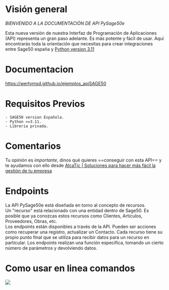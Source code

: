 
# Visión general

*BIENVENIDO A LA DOCUMENTACIÓN DE API PySage50e*

Esta nueva versión de nuestra Interfaz de Programación de Aplicaciones (API) representa un gran paso adelante. Es más potente y fácil de usar. Aquí encontrarás toda la orientación que necesitas para crear integraciones entre Sage50 españa y [Python version 3.11 ](https://www.python.org/downloads/release/python-3110/)  

# Documentacion

https://wertymsd.github.io/ejemplos_apiSAGE50

# Requisitos Previos
    - SAGE50 version Española.
    - Python >=3.11.
    - Libreria privada.


# Comentarios
Tu opinión es *importante*, dinos qué quieres ==conseguir con esta API== y te ayudamos con ello desde [AlcaTic | Soluciones para hacer más fácil la gestión de tu empresa](https://www.alcatic.com/)


# Endpoints  
La API PySage50e está diseñada en torno al concepto de recursos.  
Un "recurso" está relacionado con una entidad dentro de Sage50.
Es posible que ya conozcas estos recursos como Clientes, Articulos, Proveedores, Obras, etc.  
Los endpoints están disponibles a través de la API. 
Pueden ser acciones como recuperar una registro, actualizar un Contacto. Cada recurso tiene su propio punto final que se utiliza para recibir datos para un recurso en particular. 
Los endpoints realizan una función específica, tomando un cierto número de parámetros y devolviendo datos.  

# Como usar en linea comandos

![](E:\@github\ejemplos_apiSAGE50\lineacomandobasico.gif)

